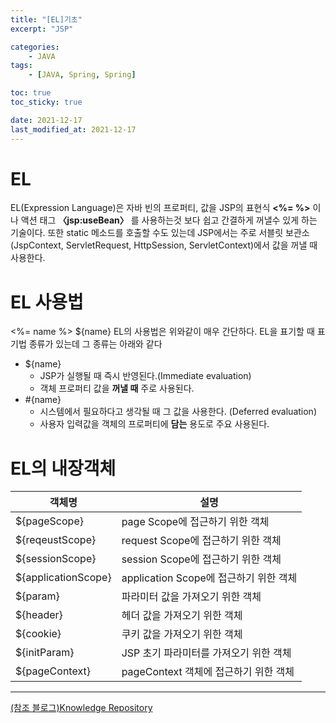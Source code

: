 ```yaml
---
title: "[EL]기초"
excerpt: "JSP"

categories:
    - JAVA
tags:
    - [JAVA, Spring, Spring]

toc: true
toc_sticky: true

date: 2021-12-17
last_modified_at: 2021-12-17
---
```


# EL
EL(Expression Language)은 자바 빈의 프로퍼티, 값을 JSP의 표현식 **<%= %>** 이나 액션 태그 **〈jsp:useBean〉** 를 사용하는것 보다 쉽고 간결하게 꺼낼수 있게 하는 기술이다.
또한 static 메소드를 호출할 수도 있는데 JSP에서는 주로 서블릿 보관소(JspContext, ServletRequest, HttpSession, ServletContext)에서 값을 꺼낼 때 사용한다.

# EL 사용법
<%= name %>
${name}
EL의 사용법은 위와같이 매우 간단하다. EL을 표기할 때 표기법 종류가 있는데 그 종류는 아래와 같다
- ${name}
    - JSP가 실행될 때 즉시 반영된다.(Immediate evaluation)
    - 객체 프로퍼티 값을 **꺼낼 때** 주로 사용된다.
- #{name}
    - 시스템에서 필요하다고 생각될 때 그 값을 사용한다. (Deferred evaluation)
    - 사용자 입력값을 객체의 프로퍼티에 **담는** 용도로 주요 사용된다.

# EL의 내장객체
<table style="table_style_01">
    <thead>
        <tr>
            <th>객체명</th>
            <th>설명</th>
        </tr>
    </thead>
    <tbody>
        <tr>
            <td>${pageScope}</td>
            <td>page Scope에 접근하기 위한 객체</td>
        </tr>
        <tr>
            <td>${reqeustScope}</td>
            <td>request Scope에 접근하기 위한 객체</td>
        </tr>
        <tr>
            <td>${sessionScope}</td>
            <td>session Scope에 접근하기 위한 객체</td>
        </tr>
        <tr>
            <td>${applicationScope}</td>
            <td>application Scope에 접근하기 위한 객체</td>
        </tr>
        <tr>
            <td>${param}</td>
            <td>파라미터 값을 가져오기 위한 객체</td>
        </tr>
        <tr>
            <td>${header}</td>
            <td>헤더 값을 가져오기 위한 객체</td>
        </tr>
        <tr>
            <td>${cookie}</td>
            <td>쿠키 값을 가져오기 위한 객체</td>
        </tr>
        <tr>
            <td>${initParam}</td>
            <td>JSP 초기 파라미터를 가져오기 위한 객체</td>
        </tr>
        <tr>
            <td>${pageContext}</td>
            <td>pageContext 객체에 접근하기 위한 객체</td>
        </tr>
    </tbody>
</table>



---
[(참조 블로그)Knowledge Repository](https://atoz-develop.tistory.com/entry/JSP-EL-%ED%91%9C%ED%98%84%EC%8B%9D-%EB%AC%B8%EB%B2%95%EA%B3%BC-%EC%82%AC%EC%9A%A9-%EB%B0%A9%EB%B2%95)
